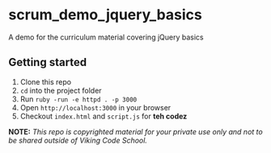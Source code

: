 scrum_demo_jquery_basics
========================

A demo for the curriculum material covering jQuery basics


## Getting started

1. Clone this repo
1. `cd` into the project folder
1. Run `ruby -run -e httpd . -p 3000`
1. Open `http://localhost:3000` in your browser
1. Checkout `index.html` and `script.js` for **teh codez**



**NOTE:** *This repo is copyrighted material for your private use only and not to be shared outside of Viking Code School.*





